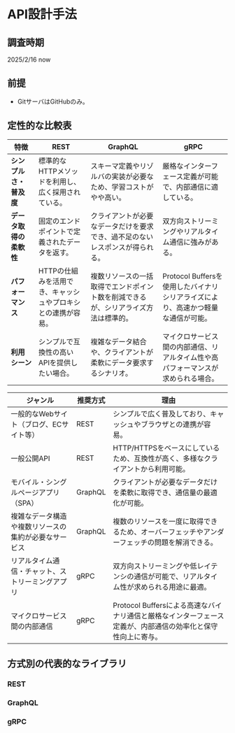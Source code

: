 # API設計手法

## 調査時期

2025/2/16 now

## 前提

- GitサーバはGitHubのみ。

## 定性的な比較表

| 特徴                   | REST                                                                 | GraphQL                                                                              | gRPC                                                                         |
|----------------------|----------------------------------------------------------------------|--------------------------------------------------------------------------------------|------------------------------------------------------------------------------|
| **シンプルさ・普及度**   | 標準的なHTTPメソッドを利用し、広く採用されている。                                | スキーマ定義やリゾルバの実装が必要なため、学習コストがやや高い。                                    | 厳格なインターフェース定義が可能で、内部通信に適している。                                        |
| **データ取得の柔軟性**   | 固定のエンドポイントで定義されたデータを返す。                                    | クライアントが必要なデータだけを要求でき、過不足のないレスポンスが得られる。                               | 双方向ストリーミングやリアルタイム通信に強みがある。                                               |
| **パフォーマンス**      | HTTPの仕組みを活用でき、キャッシュやプロキシとの連携が容易。                         | 複数リソースの一括取得でエンドポイント数を削減できるが、シリアライズ方法は標準的。                             | Protocol Buffersを使用したバイナリシリアライズにより、高速かつ軽量な通信が可能。                         |
| **利用シーン**        | シンプルで互換性の高いAPIを提供したい場合。                                       | 複雑なデータ結合や、クライアントが柔軟にデータ要求するシナリオ。                                    | マイクロサービス間の内部通信、リアルタイム性や高パフォーマンスが求められる場合。                         |

| ジャンル                               | 推奨方式    | 理由                                                                                 |
|----------------------------------------|---------|--------------------------------------------------------------------------------------|
| 一般的なWebサイト（ブログ、ECサイト等）       | REST    | シンプルで広く普及しており、キャッシュやブラウザとの連携が容易。                                  |
| 一般公開API                             | REST    | HTTP/HTTPSをベースにしているため、互換性が高く、多様なクライアントから利用可能。                         |
| モバイル・シングルページアプリ（SPA）         | GraphQL | クライアントが必要なデータだけを柔軟に取得でき、通信量の最適化が可能。                                |
| 複雑なデータ構造や複数リソースの集約が必要なサービス | GraphQL | 複数のリソースを一度に取得できるため、オーバーフェッチやアンダーフェッチの問題を解消できる。               |
| リアルタイム通信・チャット、ストリーミングアプリ    | gRPC    | 双方向ストリーミングや低レイテンシの通信が可能で、リアルタイム性が求められる用途に最適。                   |
| マイクロサービス間の内部通信                | gRPC    | Protocol Buffersによる高速なバイナリ通信と厳格なインターフェース定義が、内部通信の効率化と保守性向上に寄与。  |

## 方式別の代表的なライブラリ

### REST

### GraphQL

### gRPC

